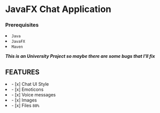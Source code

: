 
<h1> JavaFX Chat Application </h1>

<h3> Prerequisites </h3>
<li> <code>Java </code>
<li> <code>JavaFX </code>
<li> <code>Maven </code>
  
  ***This is an University Project so maybe there are some bugs that I'll fix***  
  <h2> FEATURES </h2>
    <li> - [x] Chat UI Style
    <li> - [x] Emoticons
    <li> - [x] Voice messages
    <li> - [x] Images
<li> - [x] Files <code>80%</code>
  
